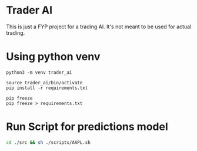 # Trader AI

This is just a FYP project for a trading AI. It's not meant to be used for actual trading.

# Using python venv

```python3
python3 -m venv trader_ai

source trader_ai/bin/activate
pip install -r requirements.txt

pip freeze
pip freeze > requirements.txt

```

# Run Script for predictions model
```bash
cd ./src && sh ./scripts/AAPL.sh
```
